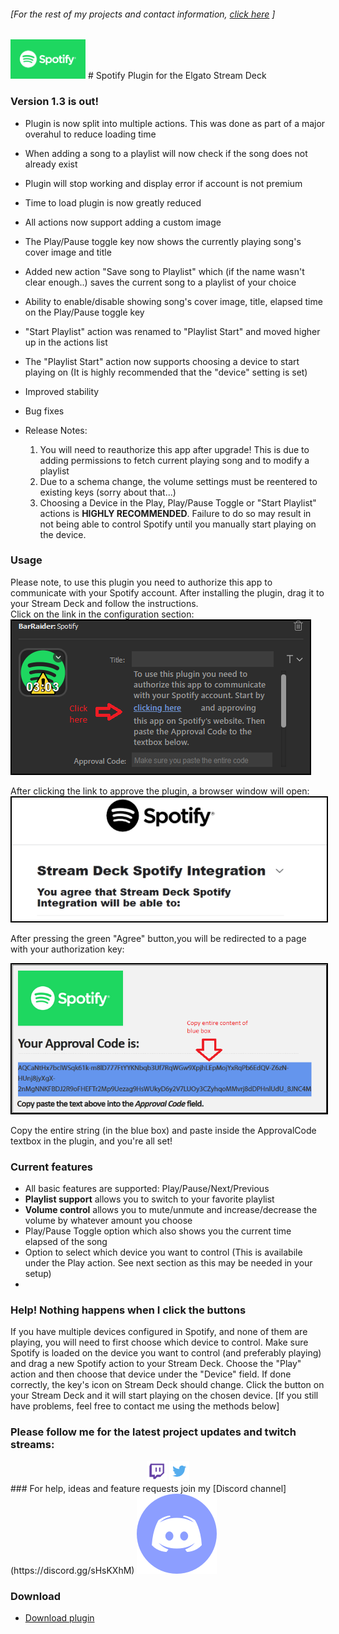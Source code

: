 ###### [For the rest of my projects and contact information, [click here](https://barraider.github.io) ]

<img src="/images/spotlogo.png" height="63" width="120"/> 
# Spotify Plugin for the Elgato Stream Deck

### Version 1.3 is out!
- Plugin is now split into multiple actions. This was done as part of a major overahul to reduce loading time
- When adding a song to a playlist will now check if the song does not already exist
- Plugin will stop working and display error if account is not premium
- Time to load plugin is now greatly reduced

- All actions now support adding a custom image
- The Play/Pause toggle key now shows the currently playing song's cover image and title
- Added new action "Save song to Playlist" which (if the name wasn't clear enough..) saves the current song to a playlist of your choice
- Ability to enable/disable showing song's cover image, title, elapsed time on the Play/Pause toggle key
- "Start Playlist" action was renamed to "Playlist Start" and moved higher up in the actions list
- The "Playlist Start" action now supports choosing a device to start playing on (It is highly recommended that the "device" setting is set)
- Improved stability
- Bug fixes
- Release Notes: 
	1. You will need to reauthorize this app after upgrade! This is due to adding permissions to fetch current playing song and to modify a playlist
	2. Due to a schema change, the volume settings must be reentered to existing keys (sorry about that...)
	3. Choosing a Device in the Play, Play/Pause Toggle or "Start Playlist" actions is **HIGHLY RECOMMENDED**. Failure to do so may result in not being able to control Spotify until you manually start playing on the device.


### Usage

Please note, to use this plugin you need to authorize this app to communicate with your Spotify account. After installing the plugin, drag it to your Stream Deck and follow the instructions.  
Click on the link in the configuration section:  
<img src="/images/spothelp0.png" style="border:2px solid black"/>  

After clicking the link to approve the plugin, a browser window will open:  
<img src="/images/spothelp1.png" style="border:2px solid black" />  

After pressing the green "Agree" button,you will be redirected to a page with your authorization key:

<img src="/images/spothelp2.png" style="border:2px solid black" />  

Copy the entire string (in the blue box) and paste inside the ApprovalCode textbox in the plugin, and you're all set!

### Current features

- All basic features are supported: Play/Pause/Next/Previous
- **Playlist support** allows you to switch to your favorite playlist
- **Volume control** allows you to mute/unmute and increase/decrease the volume by whatever amount you choose
- Play/Pause Toggle option which also shows you the current time elapsed of the song
- Option to select which device you want to control (This is availabile under the Play action. See next section as this may be needed in your setup)
- 

### Help! Nothing happens when I click the buttons
If you have multiple devices configured in Spotify, and none of them are playing, you will need to first choose which device to control. Make sure Spotify is loaded on the device you want to control (and preferably playing) and drag a new Spotify action to your Stream Deck. Choose the "Play" action and then choose that device under the "Device" field. If done correctly, the key's icon on Stream Deck should change. Click the button on your Stream Deck and it will start playing on the chosen device.
[If you still have problems, feel free to contact me using the methods below]

### Please follow me for the latest project updates and twitch streams:  
<div align="center">
<a href="https://www.twitch.tv/barraider/" alt="@BarRaider"><img src="/images/twitch.png" height="32" width="32"/></a> 
<a href="https://twitter.com/realBarRaider" alt="@realBarRaider"><img src="/images/brtwit.png" height="32" width="32"/></a> 
</div>
### For help, ideas and feature requests join my [Discord channel](https://discord.gg/sHsKXhM) <a href="https://discord.gg/sHsKXhM"><img src="/images/discord.png" class="discord-img"></a>

### Download

* [Download plugin](https://github.com/BarRaider/barraider.github.io/raw/master/utils/com.barraider.spotify.streamDeckPlugin)

